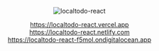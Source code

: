 <!-- markdownlint-disable MD033 MD041 -->

<div align="center">

![localtodo-react](https://api.microlink.io?url=https%3A%2F%2Flocaltodo-react.vercel.app%2F&overlay.browser=dark&screenshot=true&meta=false&embed=screenshot.url)

<https://localtodo-react.vercel.app> <br/>
<https://localtodo-react.netlify.com> <br/>
<https://localtodo-react-f5mol.ondigitalocean.app> <br/>

</div>
